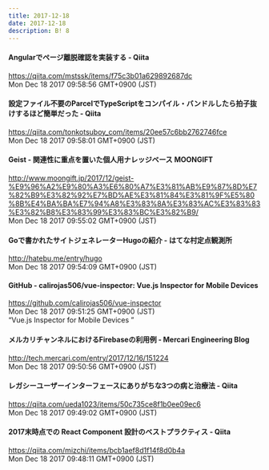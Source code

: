 ```yaml
---
title: 2017-12-18
date: 2017-12-18
description: B! 8
---
```


#### Angularでページ離脱確認を実装する - Qiita
https://qiita.com/mstssk/items/f75c3b01a629892687dc<br>
Mon Dec 18 2017 09:58:56 GMT+0900 (JST)<br>


#### 設定ファイル不要のParcelでTypeScriptをコンパイル・バンドルしたら拍子抜けするほど簡単だった - Qiita
https://qiita.com/tonkotsuboy_com/items/20ee57c6bb2762746fce<br>
Mon Dec 18 2017 09:58:01 GMT+0900 (JST)<br>


#### Geist - 関連性に重点を置いた個人用ナレッジベース MOONGIFT
http://www.moongift.jp/2017/12/geist-%E9%96%A2%E9%80%A3%E6%80%A7%E3%81%AB%E9%87%8D%E7%82%B9%E3%82%92%E7%BD%AE%E3%81%84%E3%81%9F%E5%80%8B%E4%BA%BA%E7%94%A8%E3%83%8A%E3%83%AC%E3%83%83%E3%82%B8%E3%83%99%E3%83%BC%E3%82%B9/<br>
Mon Dec 18 2017 09:55:02 GMT+0900 (JST)<br>


#### Goで書かれたサイトジェネレーターHugoの紹介 - はてな村定点観測所
http://hatebu.me/entry/hugo<br>
Mon Dec 18 2017 09:54:09 GMT+0900 (JST)<br>


#### GitHub - calirojas506/vue-inspector: Vue.js Inspector for Mobile Devices
https://github.com/calirojas506/vue-inspector<br>
Mon Dec 18 2017 09:51:25 GMT+0900 (JST)<br>
“Vue.js Inspector for Mobile Devices ”


#### メルカリチャンネルにおけるFirebaseの利用例 - Mercari Engineering Blog
http://tech.mercari.com/entry/2017/12/16/151224<br>
Mon Dec 18 2017 09:50:56 GMT+0900 (JST)<br>


#### レガシーユーザーインターフェースにありがちな3つの病と治療法 - Qiita
https://qiita.com/ueda1023/items/50c735ce8f1b0ee09ec6<br>
Mon Dec 18 2017 09:49:02 GMT+0900 (JST)<br>


#### 2017末時点での React Component 設計のベストプラクティス - Qiita
https://qiita.com/mizchi/items/bcb1aef8d1f14f8d0b4a<br>
Mon Dec 18 2017 09:48:11 GMT+0900 (JST)<br>


